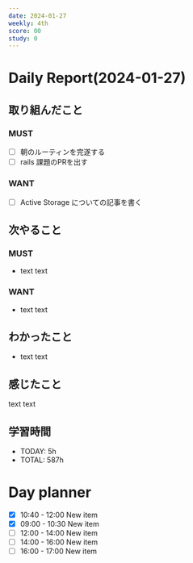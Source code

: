 ```yaml
---
date: 2024-01-27
weekly: 4th
score: 00
study: 0
---
```

# Daily Report(2024-01-27)
## 取り組んだこと
### MUST
- [ ] 朝のルーティンを完遂する
- [ ] rails 課題のPRを出す
### WANT
- [ ] Active Storage についての記事を書く
## 次やること
### MUST
- text text
### WANT
- text text
## わかったこと
- text text
## 感じたこと
text text
## 学習時間
- TODAY: 5h
- TOTAL: 587h


# Day planner

- [x] 10:40 - 12:00 New item
- [x] 09:00 - 10:30 New item
- [ ] 12:00 - 14:00 New item
- [ ] 14:00 - 16:00 New item
- [ ] 16:00 - 17:00 New item